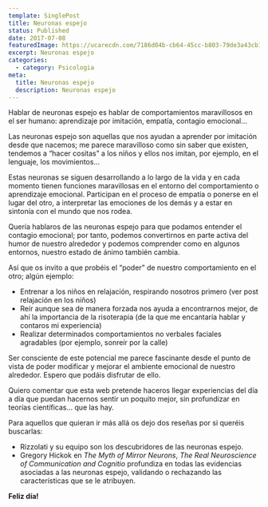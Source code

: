 ```yaml
---
template: SinglePost
title: Neuronas espejo
status: Published
date: 2017-07-08
featuredImage: https://ucarecdn.com/7186d04b-cb64-45cc-b803-79de3a43cb10/
excerpt: Neuronas espejo
categories:
  - category: Psicologia
meta:
  title: Neuronas espejo
  description: Neuronas espejo
---
```

Hablar de neuronas espejo es hablar de comportamientos maravillosos en el ser humano: aprendizaje por imitación, empatía, contagio emocional…

Las neuronas espejo son aquellas que nos ayudan a aprender por imitación desde que nacemos; me parece maravilloso como sin saber que existen, tendemos a “hacer cositas” a los niños y ellos nos imitan, por ejemplo, en el lenguaje, los movimientos…

Estas neuronas se siguen desarrollando a lo largo de la vida y en cada momento tienen funciones maravillosas en el entorno del comportamiento o aprendizaje emocional. Participan en el proceso de empatía o ponerse en el lugar del otro, a interpretar las emociones de los demás y a estar en sintonía con el mundo que nos rodea.

Quería hablaros de las neuronas espejo para que podamos entender el contagio emocional; por tanto, podemos convertirnos en parte activa del humor de nuestro alrededor y podemos comprender como en algunos entornos, nuestro estado de ánimo también cambia.

Así que os invito a que probéis el “poder” de nuestro comportamiento en el otro; algún ejemplo:

* Entrenar a los niños en relajación, respirando nosotros primero (ver post relajación en los niños)
* Reír aunque sea de manera forzada nos ayuda a encontrarnos mejor, de ahí la importancia de la risoterapia (de la que me encantaría hablar y contaros mi experiencia)
* Realizar determinados comportamientos no verbales faciales agradables (por ejemplo, sonreír por la calle)

Ser consciente de este potencial me parece fascinante desde el punto de vista de poder modificar y mejorar el ambiente emocional de nuestro alrededor. Espero que podáis disfrutar de ello.

Quiero comentar que esta web pretende haceros llegar experiencias del día a día que puedan hacernos sentir un poquito mejor, sin profundizar en teorías científicas… que las hay.

Para aquellos que quieran ir más allá os dejo dos reseñas por si queréis buscarlas:

* Rizzolati y su equipo son los descubridores de las neuronas espejo.
* Gregory Hickok en *The Myth of Mirror Neurons*, *The Real Neuroscience of Communication and Cognitio* profundiza en todas las evidencias asociadas a las neuronas espejo, validando o rechazando las características que se le atribuyen.

**Feliz día!**